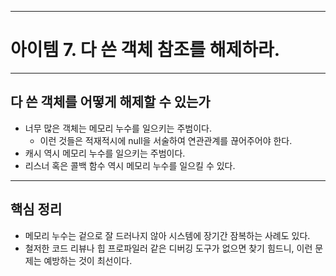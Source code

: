 
---
# 아이템 7. 다 쓴 객체 참조를 해제하라.

---
## 다 쓴 객체를 어떻게 해제할 수 있는가
- 너무 많은 객체는 메모리 누수를 일으키는 주범이다.
	- 이런 것들은 적재적시에 null을 서술하여 연관관계를 끊어주어야 한다.
- 캐시 역시 메모리 누수를 일으키는 주범이다.
- 리스너 혹은 콜백 함수 역시 메모리 누수를 일으킬 수 있다.

---
## 핵심 정리
- 메모리 누수는 겉으로 잘 드러나지 않아 시스템에 장기간 잠복하는 사례도 있다.
- 철저한 코드 리뷰나 힙 프로파일러 같은 디버깅 도구가 없으면 찾기 힘드니, 이런 문제는 예방하는 것이 최선이다.


